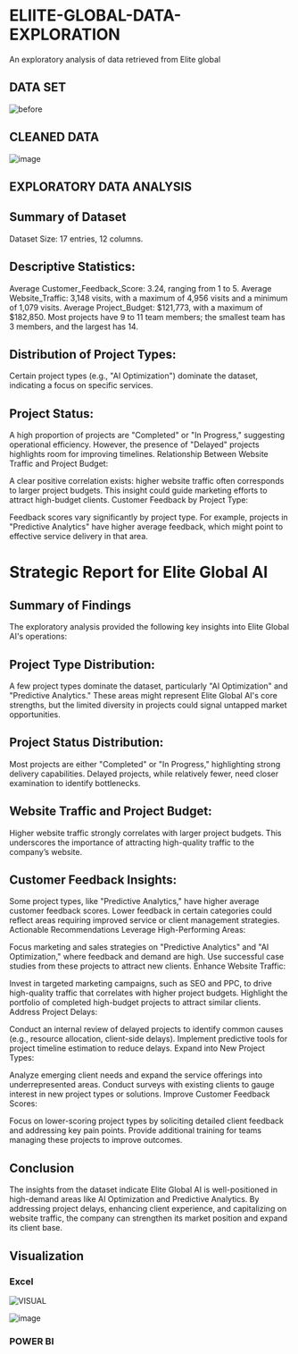 # ELIITE-GLOBAL-DATA-EXPLORATION
An exploratory analysis of data retrieved from Elite global 

## DATA SET

![before](https://github.com/user-attachments/assets/6c077afb-4eed-456a-b837-29f2e473b562)

## CLEANED DATA

![image](https://github.com/user-attachments/assets/6c21d0a1-5cd8-4db9-b4a0-dbcb9e6dbb78)

## EXPLORATORY DATA ANALYSIS

## Summary of Dataset

Dataset Size: 17 entries, 12 columns.

## Descriptive Statistics:

Average Customer_Feedback_Score: 3.24, ranging from 1 to 5.
Average Website_Traffic: 3,148 visits, with a maximum of 4,956 visits and a minimum of 1,079 visits.
Average Project_Budget: $121,773, with a maximum of $182,850.
Most projects have 9 to 11 team members; the smallest team has 3 members, and the largest has 14.

## Distribution of Project Types:

Certain project types (e.g., "AI Optimization") dominate the dataset, indicating a focus on specific services.

## Project Status:

A high proportion of projects are "Completed" or "In Progress," suggesting operational efficiency. However, the presence of "Delayed" projects highlights room for improving timelines.
Relationship Between Website Traffic and Project Budget:

A clear positive correlation exists: higher website traffic often corresponds to larger project budgets. This insight could guide marketing efforts to attract high-budget clients.
Customer Feedback by Project Type:

Feedback scores vary significantly by project type. For example, projects in "Predictive Analytics" have higher average feedback, which might point to effective service delivery in that area.
 ​​
# Strategic Report for Elite Global AI

## Summary of Findings

The exploratory analysis provided the following key insights into Elite Global AI's operations:

## Project Type Distribution:

A few project types dominate the dataset, particularly "AI Optimization" and "Predictive Analytics."
These areas might represent Elite Global AI's core strengths, but the limited diversity in projects could signal untapped market opportunities.

## Project Status Distribution:

Most projects are either "Completed" or "In Progress," highlighting strong delivery capabilities.
Delayed projects, while relatively fewer, need closer examination to identify bottlenecks.

## Website Traffic and Project Budget:

Higher website traffic strongly correlates with larger project budgets. This underscores the importance of attracting high-quality traffic to the company’s website.

## Customer Feedback Insights:

Some project types, like "Predictive Analytics," have higher average customer feedback scores.
Lower feedback in certain categories could reflect areas requiring improved service or client management strategies.
Actionable Recommendations
Leverage High-Performing Areas:

Focus marketing and sales strategies on "Predictive Analytics" and "AI Optimization," where feedback and demand are high.
Use successful case studies from these projects to attract new clients.
Enhance Website Traffic:

Invest in targeted marketing campaigns, such as SEO and PPC, to drive high-quality traffic that correlates with higher project budgets.
Highlight the portfolio of completed high-budget projects to attract similar clients.
Address Project Delays:

Conduct an internal review of delayed projects to identify common causes (e.g., resource allocation, client-side delays).
Implement predictive tools for project timeline estimation to reduce delays.
Expand into New Project Types:

Analyze emerging client needs and expand the service offerings into underrepresented areas.
Conduct surveys with existing clients to gauge interest in new project types or solutions.
Improve Customer Feedback Scores:

Focus on lower-scoring project types by soliciting detailed client feedback and addressing key pain points.
Provide additional training for teams managing these projects to improve outcomes.

## Conclusion

The insights from the dataset indicate Elite Global AI is well-positioned in high-demand areas like AI Optimization and Predictive Analytics. By addressing project delays, enhancing client experience, and capitalizing on website traffic, the company can strengthen its market position and expand its client base.

## Visualization

### Excel

![VISUAL](https://github.com/user-attachments/assets/4ef63d18-0d32-45ae-aecf-e49170f7ef1d)

![image](https://github.com/user-attachments/assets/650f07c8-aaa1-4c4a-9a40-62cdc3663da9)


### POWER BI


